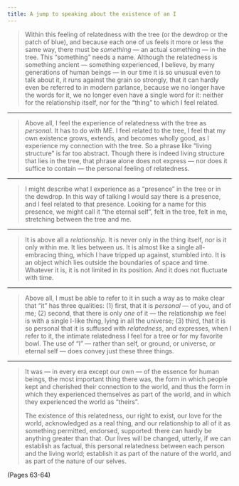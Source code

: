 ```yaml
---
title: A jump to speaking about the existence of an I
---
```


> Within this feeling of relatedness with the tree (or the dewdrop or the patch of blue), and because each one of us feels it more or less the same way, there must be *something* — an actual something — in the tree. This “something” needs a name. Although the relatedness is something ancient — something experienced, I believe, by many generations of human beings — in our time it is so unusual even to talk about it, it runs against the grain so strongly, that it can hardly even be referred to in modern parlance, because we no longer have the words for it, we no longer even have a single word for it: neither for the relationship itself, nor for the “thing” to which I feel related.

---

> Above all, I feel the experience of relatedness with the tree as *personal*. It has to do with ME. I feel related to the tree, I feel that my own existence grows, extends, and becomes wholly good, as I experience my connection with the tree. So a phrase like “living structure” is far too abstract. Though there is indeed living structure that lies in the tree, that phrase alone does not express — nor does it suffice to contain — the personal feeling of relatedness.

---

> I might describe what I experience as a “presence” in the tree or in the dewdrop. In this way of talking I would say there is a presence, and I feel related to that presence. Looking for a name for this presence, we might call it “the eternal self”, felt in the tree, felt in me, stretching between the tree and me.

---

> It is above all a *relationship*. It is never only in the thing itself, nor is it only within me. It lies between us. It is almost like a single all-embracing thing, which I have tripped up against, stumbled into. It is an object which lies outside the boundaries of space and time. Whatever it is, it is not limited in its position. And it does not fluctuate with time.

---

> Above all, I must be able to refer to it in such a way as to make clear that “it” has three qualities:
> (1) first, that it is *personal* — of you, and of me; 
> (2) second, that there is only *one* of it — the relationship we feel is with a single I-like thing, lying in all the universe; 
> (3) third, that it is so personal that it is suffused with *relatedness*, and expresses, when I refer to it, the intimate relatedness I feel for a tree or for my favorite bowl.
> The use of “I” — rather than self, or ground, or universe, or eternal self — does convey just these three things.

---

> It was — in every era except our own — of the essence for human beings, the most important thing there was, the form in which people kept and cherished their connection to the world, and thus the form in which they experienced themselves as part of the world, and in which they experienced the world as “theirs”.
> 
> The existence of this relatedness, our right to exist, our love for the world, acknowledged as a real thing, and our relationship to all of it as something permitted, endorsed, supported: there can hardly  be anything greater than that.
> Our lives will be changed, utterly, if we can establish as factual, this personal relatedness between each person and the living world; establish it as part of the nature of the world, and as part of the nature of our selves.

(Pages 63-64)